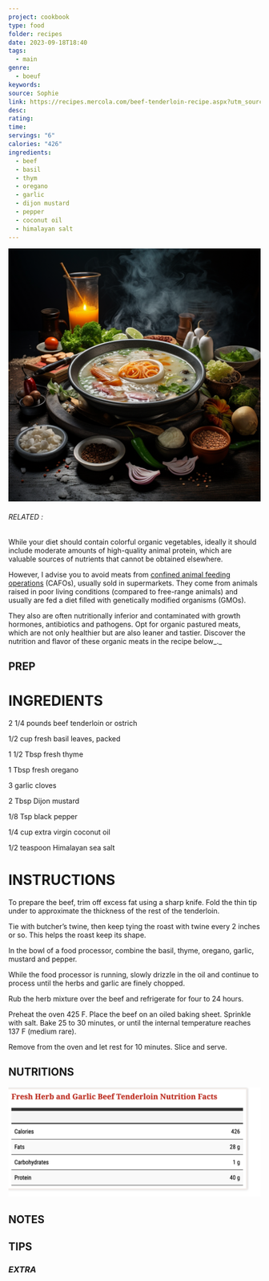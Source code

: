 ```yaml
---
project: cookbook
type: food
folder: recipes
date: 2023-09-18T18:40
tags:
  - main
genre:
  - boeuf
keywords: 
source: Sophie
link: https://recipes.mercola.com/beef-tenderloin-recipe.aspx?utm_source=dnl&utm_medium=email&utm_content=art2&utm_campaign=20161225Z1&et_cid=DM129444&et_rid=1812514184
desc: 
rating: 
time: 
servings: "6"
calories: "426"
ingredients:
  - beef
  - basil
  - thym
  - oregano
  - garlic
  - dijon mustard
  - pepper
  - coconut oil
  - himalayan salt
---
```


![IMAGE](_default.png)

###### *RELATED* : 

While your diet should contain colorful organic vegetables, ideally it should include moderate amounts of high-quality animal protein, which are valuable sources of nutrients that cannot be obtained elsewhere.

However, I advise you to avoid meats from [confined animal feeding operations](https://www.mercola.com/infographics/truth-about-factory-farms.htm) (CAFOs), usually sold in supermarkets. They come from animals raised in poor living conditions (compared to free-range animals) and usually are fed a diet filled with genetically modified organisms (GMOs).

They also are often nutritionally inferior and contaminated with growth hormones, antibiotics and pathogens. Opt for organic pastured meats, which are not only healthier but are also leaner and tastier. Discover the nutrition and flavor of these organic meats in the recipe below_._


## PREP


# INGREDIENTS

2 1/4 pounds beef tenderloin or ostrich

1/2 cup fresh basil leaves, packed

1 1/2 Tbsp fresh thyme

1 Tbsp fresh oregano

3 garlic cloves

2 Tbsp Dijon mustard

1/8 Tsp black pepper

1/4 cup extra virgin coconut oil

1/2 teaspoon Himalayan sea salt



# INSTRUCTIONS

To prepare the beef, trim off excess fat using a sharp knife. Fold the thin tip under to approximate the thickness of the rest of the tenderloin. 

Tie with butcher’s twine, then keep tying the roast with twine every 2 inches or so. This helps the roast keep its shape.

In the bowl of a food processor, combine the basil, thyme, oregano, garlic, mustard and pepper. 

While the food processor is running, slowly drizzle in the oil and continue to process until the herbs and garlic are finely chopped.

Rub the herb mixture over the beef and refrigerate for four to 24 hours.

Preheat the oven 425 F. Place the beef on an oiled baking sheet. Sprinkle with salt. Bake 25 to 30 minutes, or until the internal temperature reaches 137 F (medium rare). 

Remove from the oven and let rest for 10 minutes. Slice and serve.


## NUTRITIONS

![IMAGE](image_104.png)


## NOTES



## TIPS



### *EXTRA*




